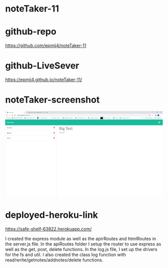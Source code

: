 # noteTaker-11

# github-repo

https://github.com/epmjj4/noteTaker-11

# github-LiveSever

https://epmjj4.github.io/noteTaker-11/

# noteTaker-screenshot

![Note Taker](https://raw.githubusercontent.com/epmjj4/noteTaker-11/main/assets/noteTaker-screenshot-1.PNG "Note Taker Screenshot")

# deployed-heroku-link

https://safe-shelf-63822.herokuapp.com/



I created the express module as well as the apirRoutes and htmlRoutes in the server.js file. In the apiRoutes folder I setup the router to use express as well as the get, post, delete functions. In the log.js file, I set up the drivers for the fs and util. I also created the class log function with read/write/getnotes/addnotes/delete functions. 